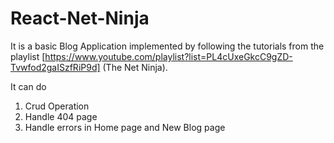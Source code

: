 # React-Net-Ninja

It is a basic Blog Application implemented by following the tutorials from the playlist [https://www.youtube.com/playlist?list=PL4cUxeGkcC9gZD-Tvwfod2gaISzfRiP9d] (The Net Ninja). 

It can do
1. Crud Operation
2. Handle 404 page
3. Handle errors in Home page and New Blog page
 
